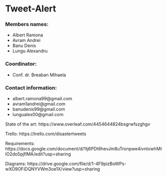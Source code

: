# Tweet-Alert

<h3>Members names:</h3> 
<ul>
  <li> Albert Ramona </li>
  <li> Avram Andrei </li>
  <li> Banu Denis </li>
  <li> Lungu Alexandru </li>
</ul>

<h3>Coordinator:</h3> 
<ul>
	<li> Conf. dr. Breaban Mihaela </li>
</ul>

<h3>Contact information:</h3>
<ul>
	<li> albert.ramona99@gmail.com </li>
	<li> avram1andrei@gmail.com </li>
	<li> banudenis99@gmail.com </li>
	<li> lungualex00@gmail.com </li>
</ul>
	

<p>State of the art: https://www.overleaf.com/4454644824bsgrwfszghgv</p>
<p>Trello: https://trello.com/disastertweets</p>
<p>Requirements: https://docs.google.com/document/d/1tj6PDt6hevJm8uTronpwe4ivntxwhMtlO2do5pjflMA/edit?usp=sharing</p>
<p>Diagrams: https://drive.google.com/file/d/1-4F9pizBoWPs-wXO9OFiDQNYVWm3oe1X/view?usp=sharing</p>
